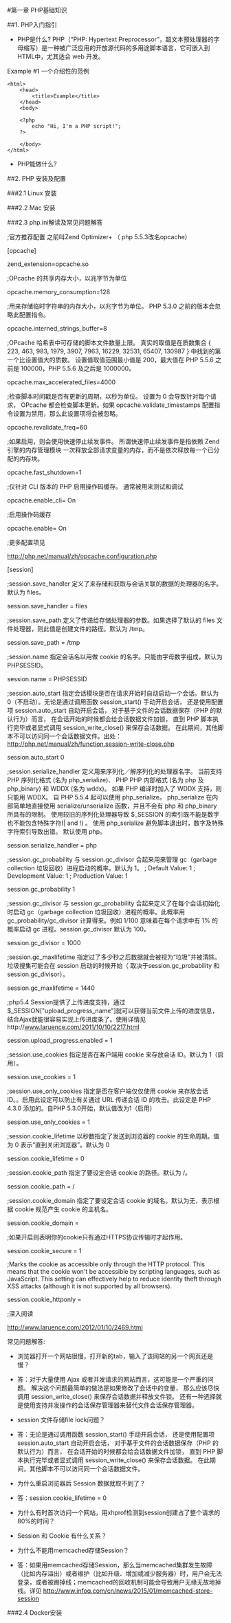 #第一章 PHP基础知识

##1. PHP入门指引

* PHP是什么?
PHP（“PHP: Hypertext Preprocessor”，超文本预处理器的字母缩写）是一种被广泛应用的开放源代码的多用途脚本语言，它可嵌入到 HTML中，尤其适合 web 开发。

Example #1 一个介绍性的范例

```
<html>
    <head>
        <title>Example</title>
    </head>
    <body>

    <?php
        echo "Hi, I'm a PHP script!";
    ?>

    </body>
</html>

```

* PHP能做什么?


##2. PHP 安装及配置

###2.1 Linux 安装

###2.2 Mac 安装

###2.3 php.ini解读及常见问题解答

;官方推荐配置 之前叫Zend Optimizer+ （ php 5.5.3改名opcache）

[opcache] 

zend_extension=opcache.so

;OPcache 的共享内存大小，以兆字节为单位

opcache.memory_consumption=128

;用来存储临时字符串的内存大小，以兆字节为单位。 PHP 5.3.0 之前的版本会忽略此配置指令。

opcache.interned_strings_buffer=8


;OPcache 哈希表中可存储的脚本文件数量上限。 真实的取值是在质数集合 { 223, 463, 983, 1979, 3907, 7963, 16229, 32531, 65407, 130987 } 中找到的第一个比设置值大的质数。 设置值取值范围最小值是 200，最大值在 PHP 5.5.6 之前是 100000，PHP 5.5.6 及之后是 1000000。

opcache.max_accelerated_files=4000

;检查脚本时间戳是否有更新的周期，以秒为单位。 设置为 0 会导致针对每个请求， OPcache 都会检查脚本更新。如果 opcache.validate_timestamps 配置指令设置为禁用，那么此设置项将会被忽略。

opcache.revalidate_freq=60

;如果启用，则会使用快速停止续发事件。 所谓快速停止续发事件是指依赖 Zend 引擎的内存管理模块 一次释放全部请求变量的内存，而不是依次释放每一个已分配的内存块。

opcache.fast_shutdown=1

;仅针对 CLI 版本的 PHP 启用操作码缓存。 通常被用来测试和调试

opcache.enable_cli= On

;启用操作码缓存

opcache.enable= On


;更多配置项见

http://php.net/manual/zh/opcache.configuration.php



[session]

;session.save_handler 定义了来存储和获取与会话关联的数据的处理器的名字。默认为 files。

session.save_handler = files

;session.save_path 定义了传递给存储处理器的参数。如果选择了默认的 files 文件处理器，则此值是创建文件的路径。默认为 /tmp。

session.save_path = /tmp

;session.name 指定会话名以用做 cookie 的名字。只能由字母数字组成，默认为 PHPSESSID。

session.name = PHPSESSID

;session.auto_start 指定会话模块是否在请求开始时自动启动一个会话。默认为 0（不启动）。无论是通过调用函数 session_start() 手动开启会话， 还是使用配置项 session.auto_start 自动开启会话， 对于基于文件的会话数据保存（PHP 的默认行为）而言， 在会话开始的时候都会给会话数据文件加锁， 直到 PHP 脚本执行完毕或者显式调用 session_write_close() 来保存会话数据。
在此期间，其他脚本不可以访问同一个会话数据文件。出处：http://php.net/manual/zh/function.session-write-close.php

session.auto_start 0

;session.serialize_handler 定义用来序列化／解序列化的处理器名字。 当前支持 PHP 序列化格式 (名为 php_serialize)、 PHP PHP 内部格式 (名为 php 及 php_binary) 和 WDDX (名为 wddx)。 如果 PHP 编译时加入了 WDDX 支持，则只能用 WDDX。 自 PHP 5.5.4 起可以使用 php_serialize。 php_serialize 在内部简单地直接使用 serialize/unserialize 函数，并且不会有 php 和 php_binary 所具有的限制。 使用较旧的序列化处理器导致 $_SESSION 的索引既不能是数字也不能包含特殊字符(| and !) 。 使用
php_serialize 避免脚本退出时，数字及特殊字符索引导致出错。 默认使用 php。

session.serialize_handler = php

;session.gc_probability 与 session.gc_divisor 合起来用来管理 gc（garbage collection 垃圾回收）进程启动的概率。默认为 1。
; Default Value: 1
; Development Value: 1
; Production Value: 1

session.gc_probability 1

;session.gc_divisor 与 session.gc_probability 合起来定义了在每个会话初始化时启动 gc（garbage collection 垃圾回收）进程的概率。此概率用 gc_probability/gc_divisor 计算得来。例如 1/100 意味着在每个请求中有 1% 的概率启动 gc 进程。session.gc_divisor 默认为 100。

session.gc_divisor = 1000

;session.gc_maxlifetime 指定过了多少秒之后数据就会被视为“垃圾”并被清除。 垃圾搜集可能会在 session 启动的时候开始（ 取决于session.gc_probability 和 session.gc_divisor）。

session.gc_maxlifetime = 1440

;php5.4 Session提供了上传进度支持，通过$_SESSION["upload_progress_name"]就可以获得当前文件上传的进度信息，结合Ajax就能很容易实现上传进度条了。使用详情见http://www.laruence.com/2011/10/10/2217.html

session.upload_progress.enabled = 1

;session.use_cookies 指定是否在客户端用 cookie 来存放会话 ID。默认为 1（启用）。

session.use_cookies = 1

;session.use_only_cookies 指定是否在客户端仅仅使用 cookie 来存放会话 ID。。启用此设定可以防止有关通过 URL 传递会话 ID 的攻击。此设定是 PHP 4.3.0 添加的。自PHP 5.3.0开始，默认值改为1（启用）

session.use_only_cookies = 1

;session.cookie_lifetime 以秒数指定了发送到浏览器的 cookie 的生命周期。值为 0 表示“直到关闭浏览器”。默认为 0

session.cookie_lifetime = 0

;session.cookie_path 指定了要设定会话 cookie 的路径。默认为 /。

session.cookie_path = /

;session.cookie_domain 指定了要设定会话 cookie 的域名。默认为无，表示根据 cookie 规范产生 cookie 的主机名。

session.cookie_domain = 


;如果开启则表明你的cookie只有通过HTTPS协议传输时才起作用。

session.cookie_secure = 1

;Marks the cookie as accessible only through the HTTP protocol. This means that the cookie won't be accessible by scripting languages, such as JavaScript. This setting can effectively help to reduce identity theft through XSS attacks (although it is not supported by all browsers).

session.cookie_httponly =

;深入阅读

http://www.laruence.com/2012/01/10/2469.html

常见问题解答:

* 浏览器打开一个网站很慢，打开新的tab，输入了该网站的另一个网页还是慢？
* 答：对于大量使用 Ajax 或者并发请求的网站而言，这可能是一个严重的问题。 解决这个问题最简单的做法是如果修改了会话中的变量， 那么应该尽快调用 session_write_close() 来保存会话数据并释放文件锁。 还有一种选择就是使用支持并发操作的会话保存管理器来替代文件会话保存管理器。

* session 文件存储file lock问题？
* 答：无论是通过调用函数 session_start() 手动开启会话， 还是使用配置项 session.auto_start 自动开启会话， 对于基于文件的会话数据保存（PHP 的默认行为）而言， 在会话开始的时候都会给会话数据文件加锁， 直到 PHP 脚本执行完毕或者显式调用 session_write_close() 来保存会话数据。 在此期间，其他脚本不可以访问同一个会话数据文件。

* 为什么重启浏览器后 Session 数据就取不到了？
* 答：session.cookie_lifetime = 0

* 为什么有时首次访问一个网站，用xhprof检测到session创建占了整个请求的80%的时间？

* Session 和 Cookie 有什么关系？

* 为什么不能用memcached存储Session？
* 答：如果用memcached存储Session，那么当memcached集群发生故障（比如内存溢出）或者维护（比如升级、增加或减少服务器）时，用户会无法登录，或者被踢掉线；memcached的回收机制可能会导致用户无缘无故地掉线。详见 http://www.infoq.com/cn/news/2015/01/memcached-store-session




###2.4 Docker安装
